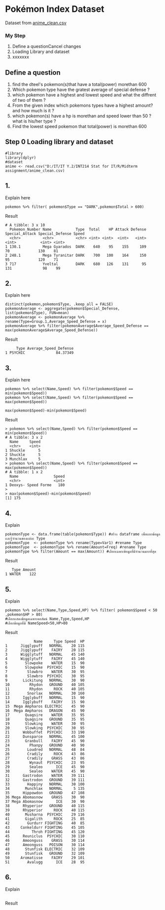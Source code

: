 # Pokémon Index Dataset

Dataset from [anime_clean.csv](./pokemonIndex_original.csv)


### My Step
1. Define a questionCancel changes
2. Loading Library and dataset
3. xxxxxxx

## Define a question

1. find the dteel's pokemon(s)that have a total(power) morethan 600 
2. Which pokemon type have the gratest average of special defense ?
3. which pokemon have a highest and lowest speed and what the diffrent of two of them ?
4. From the given index which pokemons types have a highest amount? and how much is it ?
5. which pokemon(s) have a hp is morethan and speed lower than 50 ? what is his/her type ? 
6. Find the lowest speed pokemon that total(power) is morethan 600

## Step 0 Loading library and dataset

```
#library
library(dplyr)
#dataset
anime <- read.csv("D:/IT/IT Y.2/INT214 Stat for IT/R/Midterm assignment/anime_clean.csv)
```

## 1.

Explain here

```
pokemon %>% filter( pokemon$Type == "DARK",pokemon$Total > 600)
```

Result

```
# A tibble: 3 x 10
  Pokemon_Number Name           Type  Total    HP Attack Defense Special_Attack Special_Defense Speed
  <chr>          <chr>          <chr> <int> <int>  <int>   <int>          <int>           <int> <int>
1 130.1          Mega Gyarados  DARK    640    95    155     109             70             130    81
2 248.1          Mega Tyranitar DARK    700   100    164     150             95             120    71
3 717            Yveltal        DARK    680   126    131      95            131              98    99
```


## 2.

Explain here
```
distinct(pokemon,pokemon$Type, .keep_all = FALSE)
pokemonAverage <- aggregate(pokemon$Special_Defense, list(pokemon$Type), FUN=mean)
pokemonAverage <- pokemonAverage %>% rename(Type=Group.1,Average_Speed_Defense = x)
pokemonAverage %>% filter(pokemonAverage$Average_Speed_Defense == max(pokemonAverage$Average_Speed_Defense))
```
Result
```
     Type Average_Speed_Defense
1 PSYCHIC              84.37349
```


## 3. 

Explain here
```
pokemon %>% select(Name,Speed) %>% filter(pokemon$Speed == min(pokemon$Speed))
pokemon %>% select(Name,Speed) %>% filter(pokemon$Speed == max(pokemon$Speed))

max(pokemon$Speed)-min(pokemon$Speed)
```
Result
```
> pokemon %>% select(Name,Speed) %>% filter(pokemon$Speed == min(pokemon$Speed))
# A tibble: 3 x 2
  Name     Speed
  <chr>    <int>
1 Shuckle      5
2 Shuckle      5
3 Munchlax     5
> pokemon %>% select(Name,Speed) %>% filter(pokemon$Speed == max(pokemon$Speed))
# A tibble: 1 x 2
  Name                Speed
  <chr>               <int>
1 Deoxys- Speed Forme   180
> 
> max(pokemon$Speed)-min(pokemon$Speed)
[1] 175
```

## 4.
Explain
```
pokemonType <- data.frame(table(pokemon$Type)) #สร้าง dataframe เพื่อเเยกข้อมูลเเละรู้จำนวนของเเต่ละ Type
pokemonType  <- pokemonType %>% rename(Type=Var1) #rename Type
pokemonType  <- pokemonType %>% rename(Amount=Freq) #rename Type
pokemonType %>% filter(Amount == max(Amount)) #เลือกเฉพาะข้อมูลที่มีจำนวนมากที่สุด

```
Result
```
   Type Amount
1 WATER    122
```

## 5. 
Explain
```
pokemon %>% select(Name,Type,Speed,HP) %>% filter( pokemon$Speed < 50 ,pokemon$HP > 80) 
#เลือกเเสดงข้อมูลเฉพาะคอลัมน์ Name,Type,Speed,HP 
#เลือกข้อมูลที่มี NameSpeed<50,HP>80

```
Result
```
             Name     Type Speed  HP
1      Jigglypuff   NORMAL    20 115
2      Jigglypuff    FAIRY    20 115
3      Wigglytuff   NORMAL    45 140
4      Wigglytuff    FAIRY    45 140
5        Slowpoke    WATER    15  90
6        Slowpoke  PSYCHIC    15  90
7         Slowbro    WATER    30  95
8         Slowbro  PSYCHIC    30  95
9       Lickitung   NORMAL    30  90
10         Rhydon   GROUND    40 105
11         Rhydon     ROCK    40 105
12        Snorlax   NORMAL    30 160
13      Igglybuff   NORMAL    15  90
14      Igglybuff    FAIRY    15  90
15  Mega Ampharos ELECTRIC    45  90
16  Mega Ampharos   DRAGON    45  90
17       Quagsire    WATER    35  95
18       Quagsire   GROUND    35  95
19       Slowking    WATER    30  95
20       Slowking  PSYCHIC    30  95
21      Wobbuffet  PSYCHIC    33 190
22      Dunsparce   NORMAL    45 100
23       Granbull    FAIRY    45  90
24         Phanpy   GROUND    40  90
25        Loudred   NORMAL    48  84
26        Cradily     ROCK    43  86
27        Cradily    GRASS    43  86
28         Wynaut  PSYCHIC    23  95
29         Sealeo      ICE    45  90
30         Sealeo    WATER    45  90
31      Gastrodon    WATER    39 111
32      Gastrodon   GROUND    39 111
33        Happiny   NORMAL    30 100
34       Munchlax   NORMAL     5 135
35      Hippowdon   GROUND    47 108
36 Mega Abomasnow    GRASS    30  90
37 Mega Abomasnow      ICE    30  90
38      Rhyperior   GROUND    40 115
39      Rhyperior     ROCK    40 115
40       Musharna  PSYCHIC    29 116
41       Gigalith     ROCK    25  85
42        Gurdurr FIGHTING    40  85
43     Conkeldurr FIGHTING    45 105
44          Throh FIGHTING    45 120
45      Reuniclus  PSYCHIC    30 110
46      Amoonguss    GRASS    30 114
47      Amoonguss   POISON    30 114
48       Stunfisk ELECTRIC    32 109
49       Stunfisk   GROUND    32 109
50     Aromatisse    FAIRY    29 101
51        Avalugg      ICE    28  95
```

## 6.
Explain
```
```
Result
```
```
